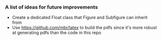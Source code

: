 ### A list of ideas for future improvements

- Create a dedicated Float class that Figure and Subfigure can inherit from
- Use https://github.com/mbr/latex to build the pdfs since it's more robust at
    generating pdfs than the code in this repo
